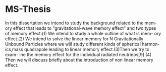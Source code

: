 # MS-Thesis
In this dissertation we intend to study the background related to the mem- ory effect that leads to "gravitational-wave memory effect" and two types of memory effect:(1) We intend to study a whole outline of what is mem- ory effect.(2) We intend to solve the linear memory for N Gravitationally Unbound Particles where we will study different kinds of spherical harmon- ics,mass quadrapole leading to linear memory effect.(3)Then we try to exam- ine the memory effect for the individual radiated neutrinos[9] (4) Then we will discuss briefly about the introduction of non linear memory effect.
